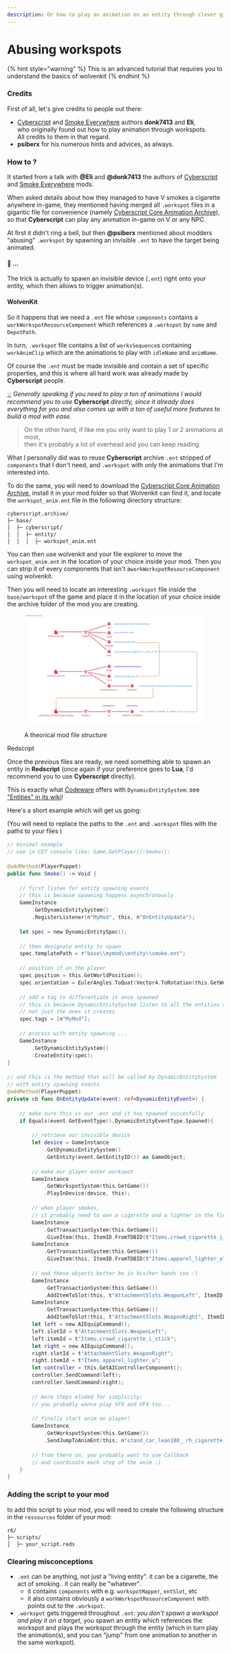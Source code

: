 ```yaml
---
description: Or how to play an animation on an entity through clever gimmicks in Redscript.
---
```


# Abusing workspots

{% hint style="warning" %}
This is an advanced tutorial that requires you to understand the basics of wolvenkit
{% endhint %}

### Credits

First of all, let's give credits to people out there:

* [Cyberscript](https://www.nexusmods.com/cyberpunk2077/mods/6475) and [Smoke Everywhere](https://www.nexusmods.com/cyberpunk2077/mods/7768) authors **donk7413** and **Eli**,\
  who originally found out how to play animation through workspots.\
  All credits to them in that regard.
* **psiberx** for his numerous hints and advices, as always.

### How to ?

It started from a talk with **@Eli** and **@donk7413** the authors of [Cyberscript](https://www.nexusmods.com/cyberpunk2077/mods/6475) and [Smoke Everywhere](https://www.nexusmods.com/cyberpunk2077/mods/7768) mods.

When asked details about how they managed to have V smokes a cigarette anywhere in-game, they mentioned having merged all `.workspot` files in a gigantic file for convenience (namely [Cyberscript Core Animation Archive](https://www.nexusmods.com/cyberpunk2077/mods/7691)), so that **Cyberscript** can play any animation in-game on V or any NPC.

At first it didn't ring a bell, but then **@psiberx** mentioned about modders "abusing" `.workspot` by spawning an invisible `.ent` to have the target being animated.

#### :thinking: ...

The trick is actually to spawn an invisible device (`.ent`) right onto your entity, which then allows to trigger animation(s).

#### WolvenKit

So it happens that we need a `.ent` file whose `components` contains a `workWorkspotResourceComponent` which references a `.workspot` by `name` and `DepotPath`.

In turn, `.workspot` file contains a list of `worksSequence`s containing `workAnimClip` which are the animations to play with `idleName` and `animName`.

Of course the `.ent` must be made invisible and contain a set of specific properties, and this is where all hard work was already made by **Cyberscript** people.

[💡](https://emojipedia.org/light-bulb/) _Generally speaking if you need to play a ton of animations I would recommend you to use_ **Cyberscript** _directly, since it already does everything for you and also comes up with a ton of useful more features to build a mod with ease._

> On the other hand, if like me you only want to play 1 or 2 animations at most,\
> then it's probably a lot of overhead and you can keep reading.

What I personally did was to reuse **Cyberscript** archive `.ent` stripped of `components` that I don't need, and `.workspot` with only the animations that I'm interested into.

To do the same, you will need to download the [Cyberscript Core Animation Archive](https://www.nexusmods.com/cyberpunk2077/mods/7691), install it in your mod folder so that Wolvenkit can find it, and locate the `workspot_anim.ent` file in the following directory structure:

```
cyberscript.archive/
├─ base/
│  ├─ cyberscript/
│  │  ├─ entity/
│  │  │  ├─ workspot_anim.ent
```

You can then use wolvenkit and your file explorer to move the `workspot_anim.ent` in the location of your choice inside your mod. Then you can strip it of every components that isn't a`workWorkspotResourceComponent` using wolvenkit.

Then you will need to locate an interesting `.workspot`  file inside the `base/workspot` of the game and place it in the location of your choice inside the archive folder of the mod you are creating.

<figure><img src="../../../.gitbook/assets/CET+RED-workspot-analysis (2).png" alt=""><figcaption><p>A theorical mod file structure</p></figcaption></figure>

Redscript

Once the previous files are ready, we need something able to spawn an entity in **Redscript** (once again if your preference goes to **Lua**, I'd recommend you to use **Cyberscript** directly).

This is exactly what [Codeware](https://github.com/psiberx/cp2077-codeware) offers with `DynamicEntitySystem`: see ["Entities" in its wiki](https://github.com/psiberx/cp2077-codeware/wiki#entities)!

Here's a short example which will get us going:

(You will need to replace the paths to the `.ent` and `.workspot` files with the paths to your files )

```swift
// minimal example
// use in CET console like: Game.GetPlayer():Smoke();

@addMethod(PlayerPuppet)
public func Smoke() -> Void {

    // first listen for entity spawning events
    // this is because spawning happens asynchronously
    GameInstance
        .GetDynamicEntitySystem()
        .RegisterListener(n"MyMod", this, n"OnEntityUpdate");

    let spec = new DynamicEntitySpec();

    // then designate entity to spawn
    spec.templatePath = r"base\\mymod\\entity\\smoke.ent";
    
    // position it on the player
    spec.position = this.GetWorldPosition();
    spec.orientation = EulerAngles.ToQuat(Vector4.ToRotation(this.GetWorldPosition()));

    // add a tag to differentiate it once spawned
    // this is because DynamicEntitySystem listen to all the entities spawned
    // not just the ones it creates
    spec.tags = [n"MyMod"];

    // process with entity spawning ...
    GameInstance
        .GetDynamicEntitySystem()
        .CreateEntity(spec);
}

// and this is the method that will be called by DynamicEntitySystem
// with entity spawning events
@addMethod(PlayerPuppet)
private cb func OnEntityUpdate(event: ref<DynamicEntityEvent>) {

    // make sure this is our .ent and it has spawned succesfully
    if Equals(event.GetEventType(),DynamicEntityEventType.Spawned){

        // retrieve our invisible device
        let device = GameInstance
            .GetDynamicEntitySystem()
            .GetEntity(event.GetEntityID()) as GameObject;

        // make our player enter workspot
        GameInstance
            .GetWorkspotSystem(this.GetGame())
            .PlayInDevice(device, this);

        // when player smokes,
        // it probably need to own a cigarette and a lighter in the first place :)
        GameInstance
            .GetTransactionSystem(this.GetGame())
            .GiveItem(this, ItemID.FromTDBID(t"Items.crowd_cigarette_i_stick"), 1);
        GameInstance
            .GetTransactionSystem(this.GetGame())
            .GiveItem(this, ItemID.FromTDBID(t"Items.apparel_lighter_a"), 1);

        // and these objects better be in his/her hands too :)
        GameInstance
            .GetTransactionSystem(this.GetGame())
            .AddItemToSlot(this, t"AttachmentSlots.WeaponLeft", ItemID.FromTDBID(t"Items.crowd_cigarette_i_stick"));
        GameInstance
            .GetTransactionSystem(this.GetGame())
            .AddItemToSlot(this, t"AttachmentSlots.WeaponRight", ItemID.FromTDBID(t"Items.apparel_lighter_a"));
        let left = new AIEquipCommand();
        left.slotId = t"AttachmentSlots.WeaponLeft";
        left.itemId = t"Items.crowd_cigarette_i_stick";
        let right = new AIEquipCommand();
        right.slotId = t"AttachmentSlots.WeaponRight";
        right.itemId = t"Items.apparel_lighter_a";
        let controller = this.GetAIControllerComponent();
        controller.SendCommand(left);
        controller.SendCommand(right);
        
        // more steps eluded for simplicity:
        // you probably wanna play SFX and VFX too... 

        // finally start anim on player!
        GameInstance
            .GetWorkspotSystem(this.GetGame())
            .SendJumpToAnimEnt(this, n"stand_car_lean180__rh_cigarette__01__smoke__01", true);
            
        // from there on, you probably want to use Callback
        // and coordinate each step of the anim :)
    }
}
```

### Adding the script to your mod

to add this script to your mod, you will need to create the following structure in the `ressources` folder of your mod:

```
r6/
├─ scripts/
│  ├─ your_script.reds
```

### Clearing misconceptions

* `.ent` can be anything, not just a "living entity". it can be a cigarette, the act of smoking.. it can really be "whatever".
  * it contains `components` with e.g. `workspotMapper`, `entSlot`, etc
  * it also contains obviously a `workWorkspotResourceComponent` with points out to the `.workspot`.
* `.workspot` gets triggered throughout `.ent`: _you don't spawn a workspot and play it on a target_, you spawn an entity which references the workspot and plays the workspot through the entity (which in turn play the animation(s), and you can "jump" from one animation to another in the same workspot).

